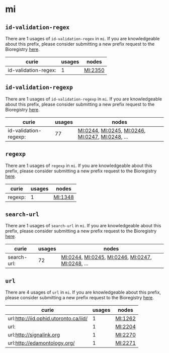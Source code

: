 # mi

## `id-validation-regex`

There are 1 usages of `id-validation-regex` in `mi`.
If you are knowledgeable about this prefix, please consider submitting a new prefix
request to the Bioregistry [here](https://github.com/biopragmatics/bioregistry/issues/new?assignees=cthoyt&labels=New%2CPrefix&template=new-prefix.yml&title=%5BResource%5D%3A%20id-validation-regex).

| curie                |   usages | nodes                                             |
|----------------------|----------|---------------------------------------------------|
| id-validation-regex: |        1 | [MI:2350](http://purl.obolibrary.org/obo/MI_2350) |

## `id-validation-regexp`

There are 1 usages of `id-validation-regexp` in `mi`.
If you are knowledgeable about this prefix, please consider submitting a new prefix
request to the Bioregistry [here](https://github.com/biopragmatics/bioregistry/issues/new?assignees=cthoyt&labels=New%2CPrefix&template=new-prefix.yml&title=%5BResource%5D%3A%20id-validation-regexp).

| curie                 |   usages | nodes                                                                                                                                                                                                                                                              |
|-----------------------|----------|--------------------------------------------------------------------------------------------------------------------------------------------------------------------------------------------------------------------------------------------------------------------|
| id-validation-regexp: |       77 | [MI:0244](http://purl.obolibrary.org/obo/MI_0244), [MI:0245](http://purl.obolibrary.org/obo/MI_0245), [MI:0246](http://purl.obolibrary.org/obo/MI_0246), [MI:0247](http://purl.obolibrary.org/obo/MI_0247), [MI:0248](http://purl.obolibrary.org/obo/MI_0248), ... |

## `regexp`

There are 1 usages of `regexp` in `mi`.
If you are knowledgeable about this prefix, please consider submitting a new prefix
request to the Bioregistry [here](https://github.com/biopragmatics/bioregistry/issues/new?assignees=cthoyt&labels=New%2CPrefix&template=new-prefix.yml&title=%5BResource%5D%3A%20regexp).

| curie   |   usages | nodes                                             |
|---------|----------|---------------------------------------------------|
| regexp: |        1 | [MI:1348](http://purl.obolibrary.org/obo/MI_1348) |

## `search-url`

There are 1 usages of `search-url` in `mi`.
If you are knowledgeable about this prefix, please consider submitting a new prefix
request to the Bioregistry [here](https://github.com/biopragmatics/bioregistry/issues/new?assignees=cthoyt&labels=New%2CPrefix&template=new-prefix.yml&title=%5BResource%5D%3A%20search-url).

| curie       |   usages | nodes                                                                                                                                                                                                                                                              |
|-------------|----------|--------------------------------------------------------------------------------------------------------------------------------------------------------------------------------------------------------------------------------------------------------------------|
| search-url: |       72 | [MI:0244](http://purl.obolibrary.org/obo/MI_0244), [MI:0245](http://purl.obolibrary.org/obo/MI_0245), [MI:0246](http://purl.obolibrary.org/obo/MI_0246), [MI:0247](http://purl.obolibrary.org/obo/MI_0247), [MI:0248](http://purl.obolibrary.org/obo/MI_0248), ... |

## `url`

There are 4 usages of `url` in `mi`.
If you are knowledgeable about this prefix, please consider submitting a new prefix
request to the Bioregistry [here](https://github.com/biopragmatics/bioregistry/issues/new?assignees=cthoyt&labels=New%2CPrefix&template=new-prefix.yml&title=%5BResource%5D%3A%20url).

| curie                                 |   usages | nodes                                             |
|---------------------------------------|----------|---------------------------------------------------|
| url:http://iid.ophid.utoronto.ca/iid/ |        1 | [MI:1262](http://purl.obolibrary.org/obo/MI_1262) |
| url:                                  |        1 | [MI:2204](http://purl.obolibrary.org/obo/MI_2204) |
| url:http://signalink.org              |        1 | [MI:2270](http://purl.obolibrary.org/obo/MI_2270) |
| url:http://edamontology.org/          |        1 | [MI:2271](http://purl.obolibrary.org/obo/MI_2271) |

